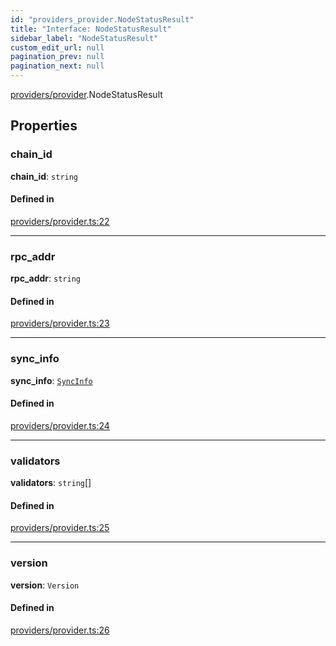 ```yaml
---
id: "providers_provider.NodeStatusResult"
title: "Interface: NodeStatusResult"
sidebar_label: "NodeStatusResult"
custom_edit_url: null
pagination_prev: null
pagination_next: null
---
```


[providers/provider](../modules/providers_provider.md).NodeStatusResult

## Properties

### chain\_id

 **chain\_id**: `string`

#### Defined in

[providers/provider.ts:22](https://github.com/maxhr/near-api-js/blob/a0c9a104/packages/near-api-js/src/providers/provider.ts#L22)

___

### rpc\_addr

 **rpc\_addr**: `string`

#### Defined in

[providers/provider.ts:23](https://github.com/maxhr/near-api-js/blob/a0c9a104/packages/near-api-js/src/providers/provider.ts#L23)

___

### sync\_info

 **sync\_info**: [`SyncInfo`](providers_provider.SyncInfo.md)

#### Defined in

[providers/provider.ts:24](https://github.com/maxhr/near-api-js/blob/a0c9a104/packages/near-api-js/src/providers/provider.ts#L24)

___

### validators

 **validators**: `string`[]

#### Defined in

[providers/provider.ts:25](https://github.com/maxhr/near-api-js/blob/a0c9a104/packages/near-api-js/src/providers/provider.ts#L25)

___

### version

 **version**: `Version`

#### Defined in

[providers/provider.ts:26](https://github.com/maxhr/near-api-js/blob/a0c9a104/packages/near-api-js/src/providers/provider.ts#L26)
